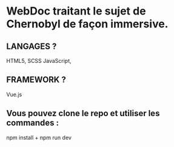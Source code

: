 # WebDoc traitant le sujet de Chernobyl de façon immersive.




## LANGAGES ?

HTML5, SCSS
JavaScript,


## FRAMEWORK ?

Vue.js




## Vous pouvez clone le repo et utiliser les commandes :

npm install + npm run dev


